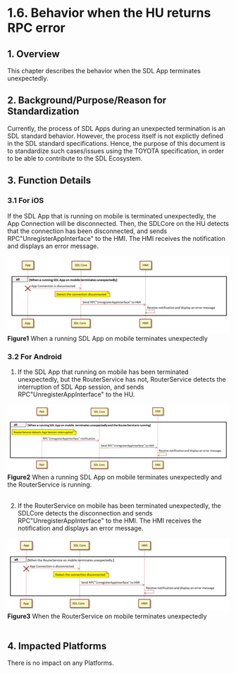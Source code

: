 # 1.6. Behavior when the HU returns RPC error

## 1. Overview
This chapter describes the behavior when the SDL App terminates unexpectedly.

## 2. Background/Purpose/Reason for Standardization
Currently, the process of SDL Apps during an unexpected termination is an SDL standard behavior.
However, the process itself is not explictly defined in the SDL standard specifications.
Hence, the purpose of this document is to standardize such cases/issues using the TOYOTA specification, in order to be able to contribute to the SDL Ecosystem.

## 3. Function Details
### 3.1 For iOS
If the SDL App that is running on mobile is terminated unexpectedly, the App Connection will be disconnected.
Then, the SDLCore on the HU detects that the connection has been disconnected, and sends RPC"UnregisterAppInterface" to the HMI.
The HMI receives the notification and displays an error message.

![Figure1_sequence_of_SDLApp_for_iOS_terminates_unexpectedly.png](./assets/Figure1_sequence_of_SDLApp_for_iOS_terminates_unexpectedly.png)<br>
<b>Figure1</b> When a running SDL App on mobile terminates unexpectedly<br>



### 3.2 For Android
1. If the SDL App that running on mobile has been terminated unexpectedly, but the RouterService has not,
  RouterService detects the interruption of SDL App session, and sends RPC"UnregisterAppInterface" to the HU.

![Figure2_sequence_of_SDLApp_for_Android_terminates_unexpectedly_01.png](./assets/Figure2_sequence_of_SDLApp_for_Android_terminates_unexpectedly_01.png)<br>
<b>Figure2</b> When a running SDL App on mobile terminates unexpectedly and the RouterService is running.<br>
<br>

2. If the RouterService on mobile has been terminated unexpectedly, the SDLCore detects the disconnection and sends RPC"UnregisterAppInterface" to the HMI.
The HMI receives the notification and displays an error message.

![Figure3_sequence_of_SDLApp_for_Android_terminates_unexpectedly_02.png](./assets/Figure3_sequence_of_SDLApp_for_Android_terminates_unexpectedly_02.png)<br>
<b>Figure3</b> When the RouterService on mobile terminates unexpectedly<br>
<br>

## 4. Impacted Platforms
There is no impact on any Platforms.
